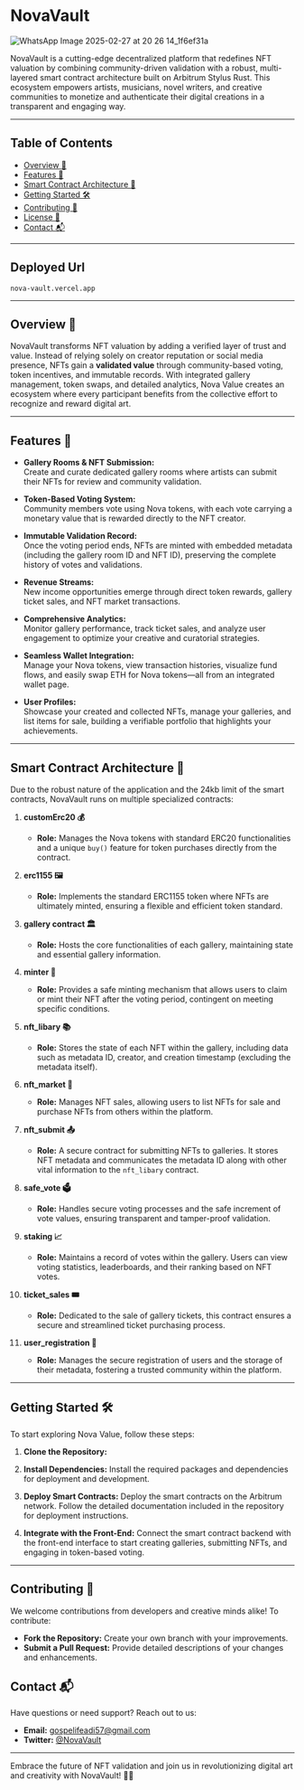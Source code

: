 ﻿# NovaVault

![WhatsApp Image 2025-02-27 at 20 26 14_1f6ef31a](https://github.com/user-attachments/assets/5c0e38f9-9512-4bb4-9714-75e93f820ed2)

NovaVault is a cutting-edge decentralized platform that redefines NFT valuation by combining community-driven validation with a robust, multi-layered smart contract architecture built on Arbitrum Stylus Rust. This ecosystem empowers artists, musicians, novel writers, and creative communities to monetize and authenticate their digital creations in a transparent and engaging way.

---

## Table of Contents
- [Overview 🚀](#overview-)
- [Features 🎨](#features-)
- [Smart Contract Architecture 🔧](#smart-contract-architecture-)
- [Getting Started 🛠️](#getting-started-)
- [Contributing 🤝](#contributing-)
- [License 📄](#license-)
- [Contact 📬](#contact-)

---
## Deployed Url
```url
nova-vault.vercel.app
```
---

## Overview 🚀
NovaVault transforms NFT valuation by adding a verified layer of trust and value. Instead of relying solely on creator reputation or social media presence, NFTs gain a **validated value** through community-based voting, token incentives, and immutable records. With integrated gallery management, token swaps, and detailed analytics, Nova Value creates an ecosystem where every participant benefits from the collective effort to recognize and reward digital art.

---

## Features 🎨

- **Gallery Rooms & NFT Submission:**  
  Create and curate dedicated gallery rooms where artists can submit their NFTs for review and community validation.

- **Token-Based Voting System:**  
  Community members vote using Nova tokens, with each vote carrying a monetary value that is rewarded directly to the NFT creator.  

- **Immutable Validation Record:**  
  Once the voting period ends, NFTs are minted with embedded metadata (including the gallery room ID and NFT ID), preserving the complete history of votes and validations.

- **Revenue Streams:**  
  New income opportunities emerge through direct token rewards, gallery ticket sales, and NFT market transactions.

- **Comprehensive Analytics:**  
  Monitor gallery performance, track ticket sales, and analyze user engagement to optimize your creative and curatorial strategies.

- **Seamless Wallet Integration:**  
  Manage your Nova tokens, view transaction histories, visualize fund flows, and easily swap ETH for Nova tokens—all from an integrated wallet page.

- **User Profiles:**  
  Showcase your created and collected NFTs, manage your galleries, and list items for sale, building a verifiable portfolio that highlights your achievements.

---

## Smart Contract Architecture 🔧

Due to the robust nature of the application and the 24kb limit of the smart contracts, NovaVault runs on multiple specialized contracts:

1. **customErc20 💰**  
   - **Role:** Manages the Nova tokens with standard ERC20 functionalities and a unique `buy()` feature for token purchases directly from the contract.

2. **erc1155 🖼️**  
   - **Role:** Implements the standard ERC1155 token where NFTs are ultimately minted, ensuring a flexible and efficient token standard.

3. **gallery contract 🏛️**  
   - **Role:** Hosts the core functionalities of each gallery, maintaining state and essential gallery information.

4. **minter 🔐**  
   - **Role:** Provides a safe minting mechanism that allows users to claim or mint their NFT after the voting period, contingent on meeting specific conditions.

5. **nft_libary 📚**  
   - **Role:** Stores the state of each NFT within the gallery, including data such as metadata ID, creator, and creation timestamp (excluding the metadata itself).

6. **nft_market 🛒**  
   - **Role:** Manages NFT sales, allowing users to list NFTs for sale and purchase NFTs from others within the platform.

7. **nft_submit 📤**  
   - **Role:** A secure contract for submitting NFTs to galleries. It stores NFT metadata and communicates the metadata ID along with other vital information to the `nft_libary` contract.

8. **safe_vote 🗳️**  
   - **Role:** Handles secure voting processes and the safe increment of vote values, ensuring transparent and tamper-proof validation.

9. **staking 📈**  
   - **Role:** Maintains a record of votes within the gallery. Users can view voting statistics, leaderboards, and their ranking based on NFT votes.

10. **ticket_sales 🎟️**  
    - **Role:** Dedicated to the sale of gallery tickets, this contract ensures a secure and streamlined ticket purchasing process.

11. **user_registration 📝**  
    - **Role:** Manages the secure registration of users and the storage of their metadata, fostering a trusted community within the platform.

---

## Getting Started 🛠️

To start exploring Nova Value, follow these steps:

1. **Clone the Repository:**

2. **Install Dependencies:**
   Install the required packages and dependencies for deployment and development.

3. **Deploy Smart Contracts:**
   Deploy the smart contracts on the Arbitrum network. Follow the detailed documentation included in the repository for deployment instructions.

4. **Integrate with the Front-End:**
   Connect the smart contract backend with the front-end interface to start creating galleries, submitting NFTs, and engaging in token-based voting.

---

## Contributing 🤝

We welcome contributions from developers and creative minds alike! To contribute:

- **Fork the Repository:** Create your own branch with your improvements.
- **Submit a Pull Request:** Provide detailed descriptions of your changes and enhancements.



## Contact 📬

Have questions or need support? Reach out to us:

- **Email:** gospelifeadi57@gmail.com 
- **Twitter:** [@NovaVault](https://twitter.com/novavalue)  


---

Embrace the future of NFT validation and join us in revolutionizing digital art and creativity with NovaVault! 🎉🚀
